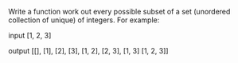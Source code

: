 Write a function work out every possible subset of a set (unordered collection of unique) of integers. For example:

input [1, 2, 3]

output [[], [1], [2], [3], [1, 2], [2, 3], [1, 3] [1, 2, 3]]